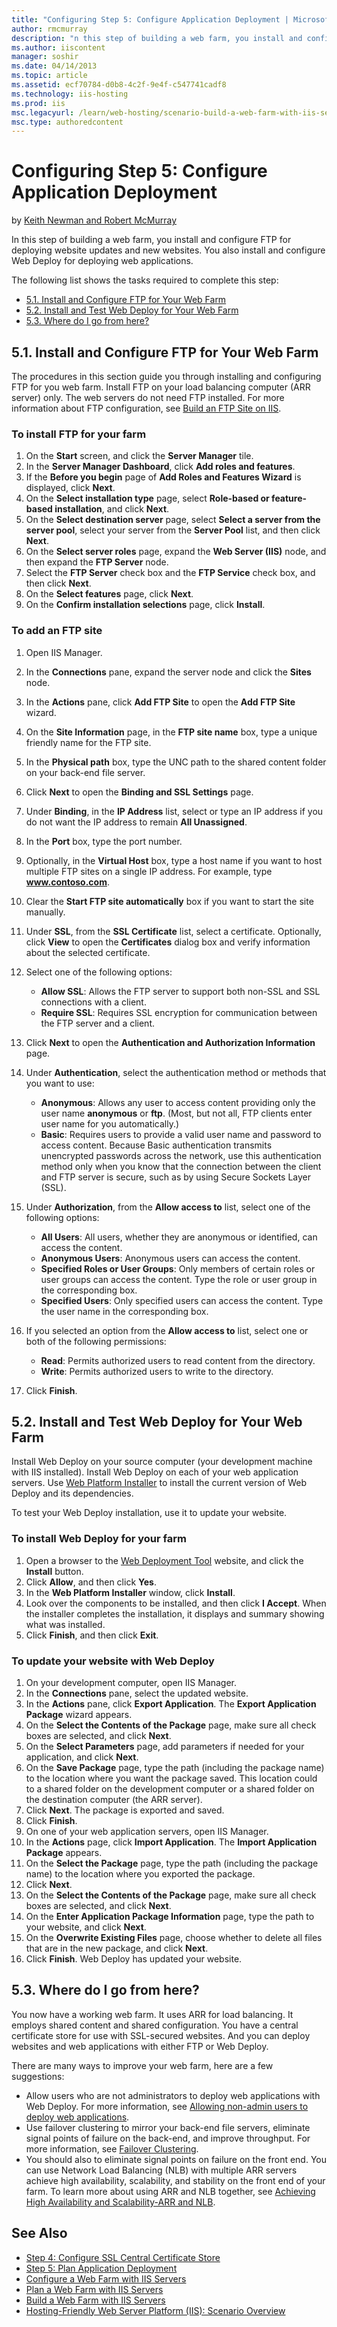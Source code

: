 ```yaml
---
title: "Configuring Step 5: Configure Application Deployment | Microsoft Docs"
author: rmcmurray
description: "n this step of building a web farm, you install and configure FTP for deploying website updates and new websites. You also install and configure Web Deploy f..."
ms.author: iiscontent
manager: soshir
ms.date: 04/14/2013
ms.topic: article
ms.assetid: ecf70784-d0b8-4c2f-9e4f-c547741cadf8
ms.technology: iis-hosting
ms.prod: iis
msc.legacyurl: /learn/web-hosting/scenario-build-a-web-farm-with-iis-servers/configuring-step-5-configure-application-deployment
msc.type: authoredcontent
---
```

Configuring Step 5: Configure Application Deployment
====================
by [Keith Newman and Robert McMurray](https://github.com/rmcmurray)

In this step of building a web farm, you install and configure FTP for deploying website updates and new websites. You also install and configure Web Deploy for deploying web applications.

The following list shows the tasks required to complete this step:

- [5.1. Install and Configure FTP for Your Web Farm](#51)
- [5.2. Install and Test Web Deploy for Your Web Farm](#52)
- [5.3. Where do I go from here?](#53)

<a id="51"></a>
## 5.1. Install and Configure FTP for Your Web Farm

The procedures in this section guide you through installing and configuring FTP for you web farm. Install FTP on your load balancing computer (ARR server) only. The web servers do not need FTP installed. For more information about FTP configuration, see [Build an FTP Site on IIS](../../publish/using-the-ftp-service/scenario-build-an-ftp-site-on-iis.md).

### To install FTP for your farm

1. On the **Start** screen, and click the **Server Manager** tile.
2. In the **Server Manager Dashboard**, click **Add roles and features**.
3. If the **Before you begin** page of **Add Roles and Features Wizard** is displayed, click **Next**.
4. On the **Select installation type** page, select **Role-based or feature-based installation**, and click **Next**.
5. On the **Select destination server** page, select **Select a server from the server pool**, select your server from the **Server Pool** list, and then click **Next**.
6. On the **Select server roles** page, expand the **Web Server (IIS)** node, and then expand the **FTP Server** node.
7. Select the **FTP Server** check box and the **FTP Service** check box, and then click **Next**.
8. On the **Select features** page, click **Next**.
9. On the **Confirm installation selections** page, click **Install**.

### To add an FTP site

1. Open IIS Manager.
2. In the **Connections** pane, expand the server node and click the **Sites** node.
3. In the **Actions** pane, click **Add FTP Site** to open the **Add FTP Site** wizard.
4. On the **Site Information** page, in the **FTP site name** box, type a unique friendly name for the FTP site.
5. In the **Physical path** box, type the UNC path to the shared content folder on your back-end file server.
6. Click **Next** to open the **Binding and SSL Settings** page.
7. Under **Binding**, in the **IP Address** list, select or type an IP address if you do not want the IP address to remain **All Unassigned**.
8. In the **Port** box, type the port number.
9. Optionally, in the **Virtual Host** box, type a host name if you want to host multiple FTP sites on a single IP address. For example, type **www.contoso.com**.
10. Clear the **Start FTP site automatically** box if you want to start the site manually.
11. Under **SSL**, from the **SSL Certificate** list, select a certificate. Optionally, click **View** to open the **Certificates** dialog box and verify information about the selected certificate.
12. Select one of the following options:

    - **Allow SSL**: Allows the FTP server to support both non-SSL and SSL connections with a client.
    - **Require SSL**: Requires SSL encryption for communication between the FTP server and a client.
13. Click **Next** to open the **Authentication and Authorization Information** page.
14. Under **Authentication**, select the authentication method or methods that you want to use:

    - **Anonymous**: Allows any user to access content providing only the user name **anonymous** or **ftp**. (Most, but not all, FTP clients enter user name for you automatically.)
    - **Basic**: Requires users to provide a valid user name and password to access content. Because Basic authentication transmits unencrypted passwords across the network, use this authentication method only when you know that the connection between the client and FTP server is secure, such as by using Secure Sockets Layer (SSL).
15. Under **Authorization**, from the **Allow access to** list, select one of the following options:

    - **All Users**: All users, whether they are anonymous or identified, can access the content.
    - **Anonymous Users**: Anonymous users can access the content.
    - **Specified Roles or User Groups**: Only members of certain roles or user groups can access the content. Type the role or user group in the corresponding box.
    - **Specified Users**: Only specified users can access the content. Type the user name in the corresponding box.
16. If you selected an option from the **Allow access to** list, select one or both of the following permissions:

    - **Read**: Permits authorized users to read content from the directory.
    - **Write**: Permits authorized users to write to the directory.
17. Click **Finish**.

<a id="52"></a>
## 5.2. Install and Test Web Deploy for Your Web Farm

Install Web Deploy on your source computer (your development machine with IIS installed). Install Web Deploy on each of your web application servers. Use [Web Platform Installer](https://www.microsoft.com/web/downloads/platform.aspx) to install the current version of Web Deploy and its dependencies.

To test your Web Deploy installation, use it to update your website.

### To install Web Deploy for your farm

1. Open a browser to the [Web Deployment Tool](https://www.iis.net/downloads/microsoft/web-deploy) website, and click the **Install** button.
2. Click **Allow**, and then click **Yes**.
3. In the **Web Platform Installer** window, click **Install**.
4. Look over the components to be installed, and then click **I Accept**. When the installer completes the installation, it displays and summary showing what was installed.
5. Click **Finish**, and then click **Exit**.

### To update your website with Web Deploy

1. On your development computer, open IIS Manager.
2. In the **Connections** pane, select the updated website.
3. In the **Actions** pane, click **Export Application**. The **Export Application Package** wizard appears.
4. On the **Select the Contents of the Package** page, make sure all check boxes are selected, and click **Next**.
5. On the **Select Parameters** page, add parameters if needed for your application, and click **Next**.
6. On the **Save Package** page, type the path (including the package name) to the location where you want the package saved. This location could to a shared folder on the development computer or a shared folder on the destination computer (the ARR server).
7. Click **Next**. The package is exported and saved.
8. Click **Finish**.
9. On one of your web application servers, open IIS Manager.
10. In the **Actions** page, click **Import Application**. The **Import Application Package** appears.
11. On the **Select the Package** page, type the path (including the package name) to the location where you exported the package.
12. Click **Next**.
13. On the **Select the Contents of the Package** page, make sure all check boxes are selected, and click **Next**.
14. On the **Enter Application Package Information** page, type the path to your website, and click **Next**.
15. On the **Overwrite Existing Files** page, choose whether to delete all files that are in the new package, and click **Next**.
16. Click **Finish**. Web Deploy has updated your website.

<a id="53"></a>
## 5.3. Where do I go from here?

You now have a working web farm. It uses ARR for load balancing. It employs shared content and shared configuration. You have a central certificate store for use with SSL-secured websites. And you can deploy websites and web applications with either FTP or Web Deploy.

There are many ways to improve your web farm, here are a few suggestions:

- Allow users who are not administrators to deploy web applications with Web Deploy. For more information, see [Allowing non-admin users to deploy web applications](https://blogs.msdn.com/b/amol/archive/2011/02/09/allowing-non-admin-users-to-deploy-web-applications-on-iis-7-using-web-deploy-2-0.aspx).
- Use failover clustering to mirror your back-end file servers, eliminate signal points of failure on the back-end, and improve throughput. For more information, see [Failover Clustering](https://technet.microsoft.com/en-us/library/hh831579).
- You should also to eliminate signal points on failure on the front end. You can use Network Load Balancing (NLB) with multiple ARR servers achieve high availability, scalability, and stability on the front end of your farm. To learn more about using ARR and NLB together, see [Achieving High Availability and Scalability-ARR and NLB](../../extensions/configuring-application-request-routing-arr/achieving-high-availability-and-scalability-arr-and-nlb.md).

## See Also

- [Step 4: Configure SSL Central Certificate Store](configuring-step-4-configure-ssl-central-certificate-store.md)
- [Step 5: Plan Application Deployment](planning-step-5-plan-application-deployment.md)
- [Configure a Web Farm with IIS Servers](configure-a-web-farm-with-iis-servers.md)
- [Plan a Web Farm with IIS Servers](plan-a-web-farm-with-iis-servers.md)
- [Build a Web Farm with IIS Servers](overview-build-a-web-farm-with-iis-servers.md)
- [Hosting-Friendly Web Server Platform (IIS): Scenario Overview](../../get-started/introduction-to-iis/hosting-friendly-web-server-platform-iis-scenario-overview.md)